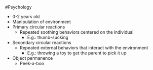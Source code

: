 #Psychology 
* 0-2 years old
* Manipulation of environment
* Primary circular reactions
	* Repeated soothing behaviors centered on the individual
		* E.g.: thumb-sucking
* Secondary circular reactions
	* Repeated external behaviors that interact with the environment
		* E.g.: throwing a toy to get the parent to pick it up
* Object permanence
	* Peek-a-boo